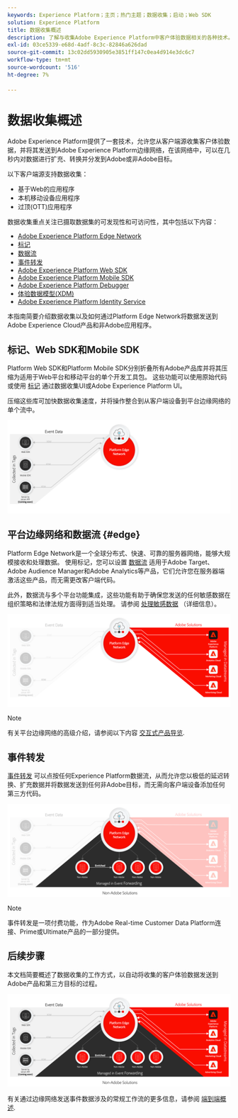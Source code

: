 ```yaml
---
keywords: Experience Platform；主页；热门主题；数据收集；启动；Web SDK
solution: Experience Platform
title: 数据收集概述
description: 了解与收集Adobe Experience Platform中客户体验数据相关的各种技术。
exl-id: 03ce5339-e68d-4adf-8c3c-82846a626dad
source-git-commit: 13c02dd5930905e3851ff147c0ea4d914e3dc6c7
workflow-type: tm+mt
source-wordcount: '516'
ht-degree: 7%

---
```


# 数据收集概述

Adobe Experience Platform提供了一套技术，允许您从客户端源收集客户体验数据，并将其发送到Adobe Experience Platform边缘网络，在该网络中，可以在几秒内对数据进行扩充、转换并分发到Adobe或非Adobe目标。

以下客户端源支持数据收集：

* 基于Web的应用程序
* 本机移动设备应用程序
* 过顶(OTT)应用程序

数据收集重点关注已摄取数据集的可发现性和可访问性，其中包括以下内容：

* [Adobe Experience Platform Edge Network](https://experienceleague.adobe.com/docs/web-sdk-learn/tutorials/introduction-to-web-sdk-and-edge-network.html)
* [标记](../tags/home.md)
* [数据流](../edge/datastreams/overview.md)
* [事件转发](../tags/ui/event-forwarding/overview.md)
* [Adobe Experience Platform Web SDK](../edge/home.md)
* [Adobe Experience Platform Mobile SDK](https://aep-sdks.gitbook.io/docs/)
* [Adobe Experience Platform Debugger](https://chrome.google.com/webstore/detail/adobe-experience-platform/bfnnokhpnncpkdmbokanobigaccjkpob?hl=en)
* [体验数据模型(XDM)](../xdm/home.md)
* [Adobe Experience Platform Identity Service](../identity-service/home.md)

本指南简要介绍数据收集以及如何通过Platform Edge Network将数据发送到Adobe Experience Cloud产品和非Adobe应用程序。

## 标记、Web SDK和Mobile SDK

Platform Web SDK和Platform Mobile SDK分别折叠所有Adobe产品库并将其压缩为适用于Web平台和移动平台的单个开发工具包。 这些功能可以使用原始代码或使用 [标记](../tags/home.md) 通过数据收集UI或Adobe Experience Platform UI。

压缩这些库可加快数据收集速度，并将操作整合到从客户端设备到平台边缘网络的单个流中。

![标记， Web SDK， Mobile SDK](./images/home/tags-sdks.png)

## 平台边缘网络和数据流 {#edge}

Platform Edge Network是一个全球分布式、快速、可靠的服务器网络，能够大规模接收和处理数据。 使用标记，您可以设置 [数据流](../edge/datastreams/overview.md) 适用于Adobe Target、Adobe Audience Manager和Adobe Analytics等产品，它们允许您在服务器端激活这些产品，而无需更改客户端代码。

此外，数据流与多个平台功能集成，这些功能有助于确保您发送的任何敏感数据在组织策略和法律法规方面得到适当处理。 请参阅 [处理敏感数据](../edge/datastreams/overview.md#sensitive) （详细信息）。

![数据流和Adobe解决方案](./images/home/adobe-solutions.png)

>[!NOTE]
>
>有关平台边缘网络的高级介绍，请参阅以下内容 [交互式产品导览](https://adobe-ideacloud.forgedx.com/adobe-adobe-edge-collection/adobe-experience-edge/public/mx?SUID=hgb1a48ICSCpbM6MzBYHbxnsh9DgjUy1).

## 事件转发

[事件转发](../tags/ui/event-forwarding/overview.md) 可以点按任何Experience Platform数据流，从而允许您以极低的延迟转换、扩充数据并将数据发送到任何非Adobe目标，而无需向客户端设备添加任何第三方代码。

![事件转发](./images/home/event-forwarding.png)

>[!NOTE]
>
>事件转发是一项付费功能，作为Adobe Real-time Customer Data Platform连接、Prime或Ultimate产品的一部分提供。

## 后续步骤

本文档简要概述了数据收集的工作方式，以自动将收集的客户体验数据发送到Adobe产品和第三方目标的过程。

![数据收集框架](./images/home/collection.png)

有关通过边缘网络发送事件数据涉及的常规工作流的更多信息，请参阅 [端到端概述](./e2e.md).
